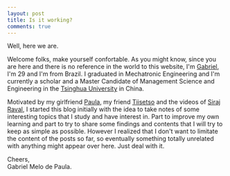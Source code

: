 ```yaml
---
layout: post
title: Is it working?
comments: true
---
```


Well, here we are.

Welcome folks, make yourself confortable.
As you might know, since you are here and there is no reference in the world to this website, I'm [Gabriel](http://www.linkedin.com/in/gabrielmpaula), I'm 29 and I'm from Brazil. I graduated in Mechatronic Engineering and I'm currently a scholar and a Master Candidate of  Management Science and Engineering in the [Tsinghua University](http://www.tsinghua.edu.cn/publish/thu2018en/index.html) in China.

Motivated by my girlfriend [Paula](http://www.linkedin.com/in/paula-rodriguez-65534642), my friend [Tiisetso](http://www.tiisetso.com) and the videos of [Siraj Raval](https://www.youtube.com/channel/UCWN3xxRkmTPmbKwht9FuE5A), I started this blog initially with the idea to take notes of some interesting topics that I study and have interest in. Part to improve my own learning and part to try to share some findings and contents that I will try to keep as simple as possible. However I realized that I don't want to limitate the content of the posts so far, so eventually something totally unrelated with anything might appear over here. Just deal with it.

Cheers,  
Gabriel Melo de Paula.